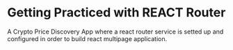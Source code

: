 # Getting Practiced with REACT Router

A Crypto Price Discovery App where a react router service is setted up and configured in order to build react multipage application.